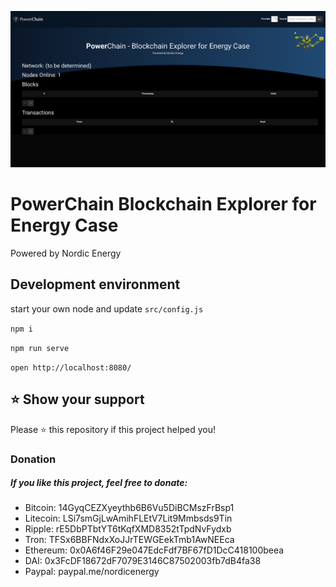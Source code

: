 
![Screenshot](content/uploads/screenshot-1.png)


PowerChain Blockchain Explorer for Energy Case
=====================================
Powered by Nordic Energy


Development environment
-----------------------

start your own node and update `src/config.js`

`npm i`

`npm run serve`

`open http://localhost:8080/`



⭐️ Show your support
-----------------------

Please ⭐️ this repository if this project helped you!


### Donation

##### If you like this project, feel free to donate:

* Bitcoin:  14GyqCEZXyeythb6B6Vu5DiBCMszFrBsp1
* Litecoin: LSi7smGjLwAmihFLEtV7Lit9Mmbsds9Tin
* Ripple: rE5DbPTbtYT6tKqfXMD8352tTpdNvFydxb
* Tron: TFSx6BBFNdxXoJJrTEWGEekTmb1AwNEEca
* Ethereum: 0x0A6f46F29e047EdcFdf7BF67fD1DcC418100beea
* DAI: 0x3FcDF18672dF7079E3146C87502003fb7dB4fa38
* Paypal: paypal.me/nordicenergy
